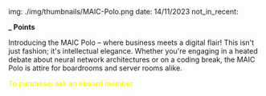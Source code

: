 img: ./img/thumbnails/MAIC-Polo.png
date: 14/11/2023
not_in_recent:

**_ Points**

Introducing the MAIC Polo – where business meets a digital flair! This isn't just fashion; it's intellectual elegance. Whether you're engaging in a heated debate about neural network architectures or on a coding break, the MAIC Polo is attire for boardrooms and server rooms alike.

<span style="color: yellow; font-weight: bold;">To purchase: ask an eboard member</span>